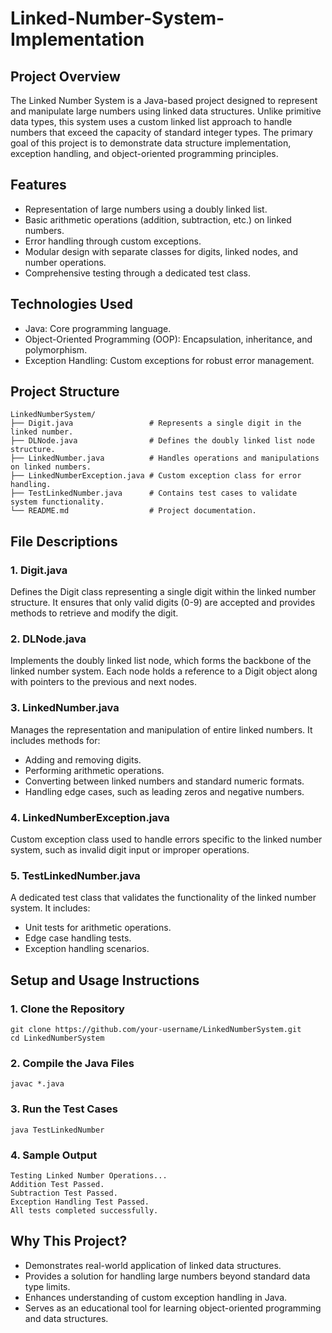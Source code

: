 # Linked-Number-System-Implementation


## Project Overview
The Linked Number System is a Java-based project designed to represent and manipulate large numbers using linked data structures. Unlike primitive data types, this system uses a custom linked list approach to handle numbers that exceed the capacity of standard integer types. The primary goal of this project is to demonstrate data structure implementation, exception handling, and object-oriented programming principles.

## Features
- Representation of large numbers using a doubly linked list.
- Basic arithmetic operations (addition, subtraction, etc.) on linked numbers.
- Error handling through custom exceptions.
- Modular design with separate classes for digits, linked nodes, and number operations.
- Comprehensive testing through a dedicated test class.

## Technologies Used
- Java: Core programming language.
- Object-Oriented Programming (OOP): Encapsulation, inheritance, and polymorphism.
- Exception Handling: Custom exceptions for robust error management.

## Project Structure
```
LinkedNumberSystem/
├── Digit.java                 # Represents a single digit in the linked number.
├── DLNode.java                # Defines the doubly linked list node structure.
├── LinkedNumber.java          # Handles operations and manipulations on linked numbers.
├── LinkedNumberException.java # Custom exception class for error handling.
├── TestLinkedNumber.java      # Contains test cases to validate system functionality.
└── README.md                  # Project documentation.
```

## File Descriptions
### 1. Digit.java
Defines the Digit class representing a single digit within the linked number structure. It ensures that only valid digits (0-9) are accepted and provides methods to retrieve and modify the digit.

### 2. DLNode.java
Implements the doubly linked list node, which forms the backbone of the linked number system. Each node holds a reference to a Digit object along with pointers to the previous and next nodes.

### 3. LinkedNumber.java
Manages the representation and manipulation of entire linked numbers. It includes methods for:
- Adding and removing digits.
- Performing arithmetic operations.
- Converting between linked numbers and standard numeric formats.
- Handling edge cases, such as leading zeros and negative numbers.

### 4. LinkedNumberException.java
Custom exception class used to handle errors specific to the linked number system, such as invalid digit input or improper operations.

### 5. TestLinkedNumber.java
A dedicated test class that validates the functionality of the linked number system. It includes:
- Unit tests for arithmetic operations.
- Edge case handling tests.
- Exception handling scenarios.

## Setup and Usage Instructions
### 1. Clone the Repository
```
git clone https://github.com/your-username/LinkedNumberSystem.git
cd LinkedNumberSystem
```

### 2. Compile the Java Files
```
javac *.java
```

### 3. Run the Test Cases
```
java TestLinkedNumber
```

### 4. Sample Output
```
Testing Linked Number Operations...
Addition Test Passed.
Subtraction Test Passed.
Exception Handling Test Passed.
All tests completed successfully.
```

## Why This Project?
- Demonstrates real-world application of linked data structures.
- Provides a solution for handling large numbers beyond standard data type limits.
- Enhances understanding of custom exception handling in Java.
- Serves as an educational tool for learning object-oriented programming and data structures.



